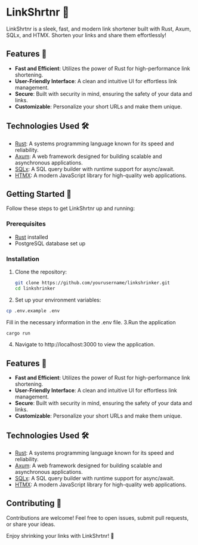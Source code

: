 # LinkShrtnr 🚀

LinkShrtnr is a sleek, fast, and modern link shortener built with Rust, Axum, SQLx, and HTMX. Shorten your links and share them effortlessly!

## Features 🌟

- **Fast and Efficient**: Utilizes the power of Rust for high-performance link shortening.
- **User-Friendly Interface**: A clean and intuitive UI for effortless link management.
- **Secure**: Built with security in mind, ensuring the safety of your data and links.
- **Customizable**: Personalize your short URLs and make them unique.

## Technologies Used 🛠️

- [Rust](https://www.rust-lang.org/): A systems programming language known for its speed and reliability.
- [Axum](https://docs.rs/axum/): A web framework designed for building scalable and asynchronous applications.
- [SQLx](https://github.com/launchbadge/sqlx): A SQL query builder with runtime support for async/await.
- [HTMX](https://htmx.org/): A modern JavaScript library for high-quality web applications.

## Getting Started 🚀

Follow these steps to get LinkShrtnr up and running:

### Prerequisites

- [Rust](https://www.rust-lang.org/learn/get-started) installed
- PostgreSQL database set up

### Installation

1. Clone the repository:
   ```bash
   git clone https://github.com/yourusername/linkshrinker.git
   cd linkshrinker
   ```
2. Set up your environment variables:

```bash
cp .env.example .env
```

Fill in the necessary information in the .env file.
3.Run the application

```bash
cargo run
```

4. Navigate to http://localhost:3000 to view the application.

## Features 🌟

- **Fast and Efficient**: Utilizes the power of Rust for high-performance link shortening.
- **User-Friendly Interface**: A clean and intuitive UI for effortless link management.
- **Secure**: Built with security in mind, ensuring the safety of your data and links.
- **Customizable**: Personalize your short URLs and make them unique.

## Technologies Used 🛠️

- [Rust](https://www.rust-lang.org/): A systems programming language known for its speed and reliability.
- [Axum](https://docs.rs/axum/): A web framework designed for building scalable and asynchronous applications.
- [SQLx](https://github.com/jmoiron/sqlx): A SQL query builder with runtime support for async/await.
- [HTMX](https://htmx.org/): A modern JavaScript library for high-quality web applications.

## Contributing 🤝

Contributions are welcome! Feel free to open issues, submit pull requests, or share your ideas.

Enjoy shrinking your links with LinkShrtnr! 🚀
